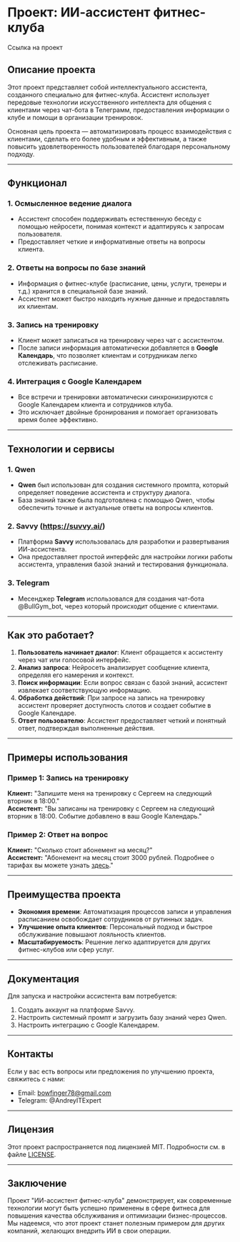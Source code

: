 # Проект: ИИ-ассистент фитнес-клуба

Ссылка на проект 

## Описание проекта

Этот проект представляет собой интеллектуального ассистента, созданного специально для фитнес-клуба. Ассистент использует передовые технологии искусственного интеллекта для общения с клиентами через чат-бота в Телеграмм, предоставления информации о клубе и помощи в организации тренировок. 

Основная цель проекта — автоматизировать процесс взаимодействия с клиентами, сделать его более удобным и эффективным, а также повысить удовлетворенность пользователей благодаря персональному подходу.

---

## Функционал

### 1. **Осмысленное ведение диалога**
   - Ассистент способен поддерживать естественную беседу с помощью нейросети, понимая контекст и адаптируясь к запросам пользователя.
   - Предоставляет четкие и информативные ответы на вопросы клиента.

### 2. **Ответы на вопросы по базе знаний**
   - Информация о фитнес-клубе (расписание, цены, услуги, тренеры и т.д.) хранится в специальной базе знаний.
   - Ассистент может быстро находить нужные данные и предоставлять их клиентам.

### 3. **Запись на тренировку**
   - Клиент может записаться на тренировку через чат с ассистентом.
   - После записи информация автоматически добавляется в **Google Календарь**, что позволяет клиентам и сотрудникам легко отслеживать расписание.

### 4. **Интеграция с Google Календарем**
   - Все встречи и тренировки автоматически синхронизируются с Google Календарем клиента и сотрудников клуба.
   - Это исключает двойные бронирования и помогает организовать время более эффективно.

---

## Технологии и сервисы

### 1. **Qwen**
   - **Qwen** был использован для создания системного промпта, который определяет поведение ассистента и структуру диалога.
   - База знаний также была подготовлена с помощью Qwen, чтобы обеспечить точные и актуальные ответы на вопросы клиентов.

### 2. **Savvy (https://suvvy.ai/)**
   - Платформа **Savvy** использовалась для разработки и развертывания ИИ-ассистента.
   - Она предоставляет простой интерфейс для настройки логики работы ассистента, управления базой знаний и тестирования функционала.

### 3. **Telegram**
   - Месенджер **Telegram** использовался для создания чат-бота @BullGym_bot, через который происходит общение с клиентами.
---

## Как это работает?

1. **Пользователь начинает диалог**: Клиент обращается к ассистенту через чат или голосовой интерфейс.
2. **Анализ запроса**: Нейросеть анализирует сообщение клиента, определяя его намерения и контекст.
3. **Поиск информации**: Если вопрос связан с базой знаний, ассистент извлекает соответствующую информацию.
4. **Обработка действий**: При запросе на запись на тренировку ассистент проверяет доступность слотов и создает событие в Google Календаре.
5. **Ответ пользователю**: Ассистент предоставляет четкий и понятный ответ, подтверждая выполненные действия.

---

## Примеры использования

### Пример 1: Запись на тренировку
**Клиент:** "Запишите меня на тренировку с Сергеем на следующий вторник в 18:00."  
**Ассистент:** "Вы записаны на тренировку с Сергеем на следующий вторник в 18:00. Событие добавлено в ваш Google Календарь."

### Пример 2: Ответ на вопрос
**Клиент:** "Сколько стоит абонемент на месяц?"  
**Ассистент:** "Абонемент на месяц стоит 3000 рублей. Подробнее о тарифах вы можете узнать [здесь](#)."

---

## Преимущества проекта

- **Экономия времени**: Автоматизация процессов записи и управления расписанием освобождает сотрудников от рутинных задач.
- **Улучшение опыта клиентов**: Персональный подход и быстрое обслуживание повышают лояльность клиентов.
- **Масштабируемость**: Решение легко адаптируется для других фитнес-клубов или сфер услуг.

---

## Документация

Для запуска и настройки ассистента вам потребуется:
1. Создать аккаунт на платформе Savvy.
2. Настроить системный промпт и загрузить базу знаний через Qwen.
3. Настроить интеграцию с Google Календарем.

---

## Контакты

Если у вас есть вопросы или предложения по улучшению проекта, свяжитесь с нами:

- Email: bowfinger78@gmail.com
- Telegram: @AndreyITExpert

---

## Лицензия

Этот проект распространяется под лицензией MIT. Подробности см. в файле [LICENSE](LICENSE).

---

## Заключение

Проект "ИИ-ассистент фитнес-клуба" демонстрирует, как современные технологии могут быть успешно применены в сфере фитнеса для повышения качества обслуживания и оптимизации бизнес-процессов. Мы надеемся, что этот проект станет полезным примером для других компаний, желающих внедрить ИИ в свои операции.
